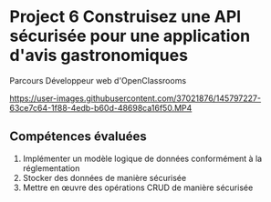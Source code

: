 # Project 6 Construisez une API sécurisée pour une application d'avis gastronomiques
Parcours Développeur web d'OpenClassrooms


https://user-images.githubusercontent.com/37021876/145797227-63ce7c64-1f88-4edb-b60d-48698ca16f50.MP4


## Compétences évaluées
1. Implémenter un modèle logique de données conformément à la réglementation
1. Stocker des données de manière sécurisée
1. Mettre en œuvre des opérations CRUD de manière sécurisée
